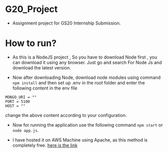 # G20_Project
- Assignment project for GS20 Internship Submission.

# How to run?
- As this is a NodeJS project , So you have to download Node first , you can download it using any browser. Just go and search For Node Js and download the latest version.

- Now after downloading Node, download node modules using command ```npm install``` and then set up .env in the root folder 
and enter the following content in the env file
```
MONGO_URI = ""
PORT = 5100
HOST = ""
```
change the above content according to your configuration.

- Now for running the application use the following command ```npm start``` or ```node app.js```.

- I have hosted it on AWS Machine using Apache, as this method is completely free.
[here is the link](https://gs20.poketradinghub.com/)
